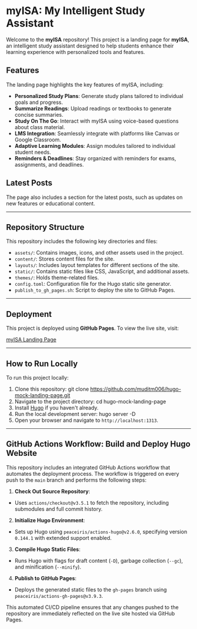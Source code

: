 # myISA: My Intelligent Study Assistant

Welcome to the **myISA** repository! This project is a landing page for **myISA**, an intelligent study assistant designed to help students enhance their learning experience with personalized tools and features.

## Features

The landing page highlights the key features of myISA, including:

- **Personalized Study Plans**: Generate study plans tailored to individual goals and progress.
- **Summarize Readings**: Upload readings or textbooks to generate concise summaries.
- **Study On The Go**: Interact with myISA using voice-based questions about class material.
- **LMS Integration**: Seamlessly integrate with platforms like Canvas or Google Classroom.
- **Adaptive Learning Modules**: Assign modules tailored to individual student needs.
- **Reminders & Deadlines**: Stay organized with reminders for exams, assignments, and deadlines.

## Latest Posts

The page also includes a section for the latest posts, such as updates on new features or educational content.

---

## Repository Structure

This repository includes the following key directories and files:

- `assets/`: Contains images, icons, and other assets used in the project.
- `content/`: Stores content files for the site.
- `layouts/`: Includes layout templates for different sections of the site.
- `static/`: Contains static files like CSS, JavaScript, and additional assets.
- `themes/`: Holds theme-related files.
- `config.toml`: Configuration file for the Hugo static site generator.
- `publish_to_gh_pages.sh`: Script to deploy the site to GitHub Pages.

---

## Deployment

This project is deployed using **GitHub Pages**. To view the live site, visit:

[myISA Landing Page](https://muditm006.github.io/hugo-mock-landing-page/)

---

## How to Run Locally

To run this project locally:

1. Clone this repository:
git clone https://github.com/muditm006/hugo-mock-landing-page.git
2. Navigate to the project directory:
cd hugo-mock-landing-page
3. Install [Hugo](https://gohugo.io/) if you haven't already.
4. Run the local development server:
hugo server -D
5. Open your browser and navigate to `http://localhost:1313`.

---

## GitHub Actions Workflow: Build and Deploy Hugo Website

This repository includes an integrated GitHub Actions workflow that automates the deployment process. The workflow is triggered on every push to the `main` branch and performs the following steps:

1. **Check Out Source Repository**:
- Uses `actions/checkout@v3.5.1` to fetch the repository, including submodules and full commit history.

2. **Initialize Hugo Environment**:
- Sets up Hugo using `peaceiris/actions-hugo@v2.6.0`, specifying version `0.144.1` with extended support enabled.

3. **Compile Hugo Static Files**:
- Runs Hugo with flags for draft content (`-D`), garbage collection (`--gc`), and minification (`--minify`).

4. **Publish to GitHub Pages**:
- Deploys the generated static files to the `gh-pages` branch using `peaceiris/actions-gh-pages@v3.9.3`.

This automated CI/CD pipeline ensures that any changes pushed to the repository are immediately reflected on the live site hosted via GitHub Pages.
